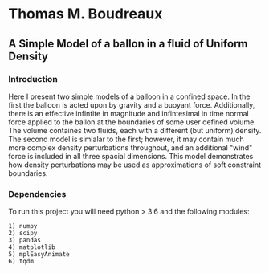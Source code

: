 <h1>Thomas M. Boudreaux</h1>
<h2>A Simple Model of a ballon in a fluid of Uniform Density</h2>


<h3>Introduction</h3>
Here I present two simple models of a balloon in a confined space. In the first the balloon is acted upon by gravity and a buoyant force. Additionally, there is an effective infintite in magnitude and infintesimal in time normal force applied to the ballon at the boundaries of some user defined volume. The volume containes two fluids, each with a different (but uniform) density. The second model is simialar to the first; however, it may contain much more complex density perturbations throughout, and an additional "wind" force is included in all three spacial dimensions. This model demonstrates how density perturbations may be used as approximations of soft constraint boundaries. 

<h3>Dependencies</h3>
To run this project you will need python > 3.6 and the following modules:

    1) numpy
    2) scipy
    3) pandas
    4) matplotlib
    5) mplEasyAnimate
    6) tqdm